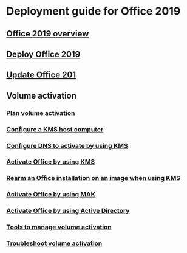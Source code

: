 
# Deployment guide for Office 2019

## [Office 2019 overview](overview.md)
## [Deploy Office 2019](deploy.md)
## [Update Office 201](update.md)

## Volume activation
### [Plan volume activation](../vlactivation/plan-volume-activation-of-office.md?toc=/deployoffice/office2019/toc.json)
### [Configure a KMS host computer](../vlactivation/configure-a-kms-host-computer-for-office.md?toc=/deployoffice/office2019/toc.json)
### [Configure DNS to activate by using KMS](../vlactivation/configure-dns-to-activate-office-by-using-kms.md?toc=/deployoffice/office2019/toc.json)
### [Activate Office by using KMS](../vlactivation/activate-office-by-using-kms.md?toc=/deployoffice/office2019/toc.json)
### [Rearm an Office installation on an image when using KMS](../vlactivation/rearm-an-office-installation-on-an-image-when-using-kms-to-activate.md?toc=/deployoffice/office2019/toc.json)
### [Activate Office by using MAK](../vlactivation/activate-office-by-using-mak.md?toc=/deployoffice/office2019/toc.json)
### [Activate Office by using Active Directory](../vlactivation/activate-office-by-using-active-directory.md?toc=/deployoffice/office2019/toc.json)
### [Tools to manage volume activation](../vlactivation/tools-to-manage-volume-activation-of-office.md?toc=/deployoffice/office2019/toc.json)
### [Troubleshoot volume activation](../vlactivation/troubleshoot-volume-activation-of-office.md?toc=/deployoffice/office2019/toc.json)
